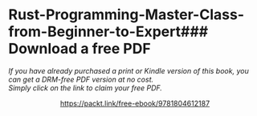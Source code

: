 # Rust-Programming-Master-Class-from-Beginner-to-Expert### Download a free PDF

 <i>If you have already purchased a print or Kindle version of this book, you can get a DRM-free PDF version at no cost.<br>Simply click on the link to claim your free PDF.</i>
<p align="center"> <a href="https://packt.link/free-ebook/9781804612187">https://packt.link/free-ebook/9781804612187 </a> </p>